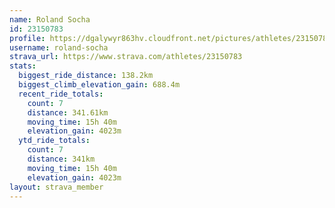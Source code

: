 ```yaml
---
name: Roland Socha
id: 23150783
profile: https://dgalywyr863hv.cloudfront.net/pictures/athletes/23150783/14745672/4/large.jpg
username: roland-socha
strava_url: https://www.strava.com/athletes/23150783
stats:
  biggest_ride_distance: 138.2km
  biggest_climb_elevation_gain: 688.4m
  recent_ride_totals:
    count: 7
    distance: 341.61km
    moving_time: 15h 40m
    elevation_gain: 4023m
  ytd_ride_totals:
    count: 7
    distance: 341km
    moving_time: 15h 40m
    elevation_gain: 4023m
layout: strava_member
--- 
```

